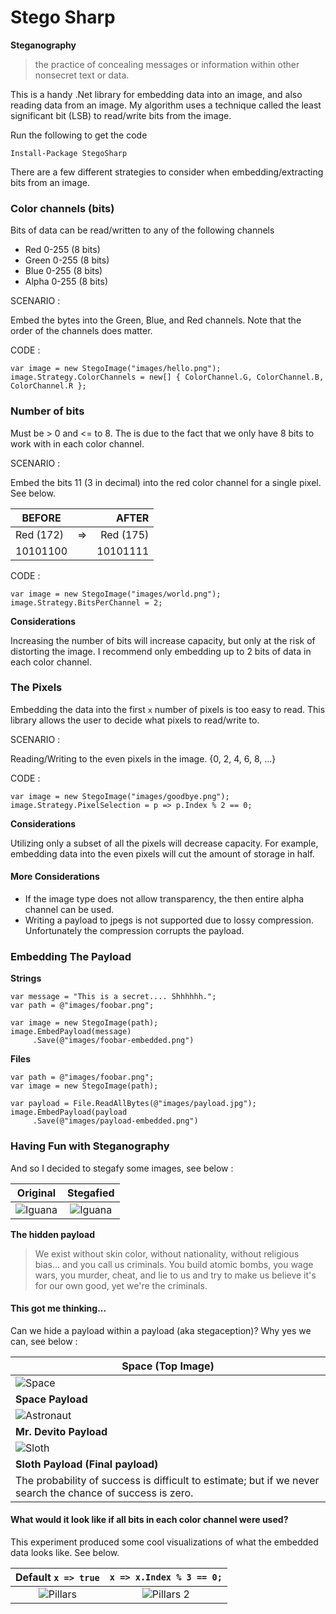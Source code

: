 # Stego Sharp

**Steganography**
>the practice of concealing messages or information within other nonsecret text or data.

This is a handy .Net library for embedding data into an image, and also reading data from an image. My algorithm uses a technique called the least significant bit (LSB) to read/write bits from the image.

Run the following to get the code

	Install-Package StegoSharp

There are a few different strategies to consider when embedding/extracting bits from an image.

### Color channels (bits)

Bits of data can be read/written to any of the following channels

* Red 0-255 (8 bits)
* Green 0-255 (8 bits)
* Blue 0-255 (8 bits)
* Alpha 0-255 (8 bits)
		
SCENARIO : 

Embed the bytes into the Green, Blue, and Red channels. Note that the order of the channels does matter.

CODE : 
	
	var image = new StegoImage("images/hello.png");
	image.Strategy.ColorChannels = new[] { ColorChannel.G, ColorChannel.B, ColorChannel.R };

### Number of bits

Must be > 0 and <= to 8. The is due to the fact that we only have 8 bits to work with in each color channel.

SCENARIO : 

Embed the bits 11 (3 in decimal) into the red color channel for a single pixel. See below.

| BEFORE    |    |     AFTER |
|-----------|:--:|----------:|
| Red (172) | => | Red (175) |
| 10101100  |    |  10101111 |

CODE : 

	var image = new StegoImage("images/world.png");
	image.Strategy.BitsPerChannel = 2;
	

**Considerations**

Increasing the number of bits will increase capacity, but only at the risk of distorting the image. I recommend only embedding up to 2 bits of data in each color channel.

### The Pixels

Embedding the data into the first `x` number of pixels is too easy to read. This library allows the user to decide what pixels to read/write to.

SCENARIO :

Reading/Writing to the even pixels in the image. {0, 2, 4, 6, 8, ...}

CODE : 
	
	var image = new StegoImage("images/goodbye.png");
    image.Strategy.PixelSelection = p => p.Index % 2 == 0;

**Considerations**

Utilizing only a subset of all the pixels will decrease capacity. For example, embedding data into the even pixels will cut the amount of storage in half.

#### More Considerations

* If the image type does not allow transparency, the then entire alpha channel can be used.
* Writing a payload to jpegs is not supported due to lossy compression. Unfortunately the compression corrupts the payload.

### Embedding The Payload

**Strings**

	var message = "This is a secret.... Shhhhhh.";
	var path = @"images/foobar.png";
	
	var image = new StegoImage(path);
	image.EmbedPayload(message)
		 .Save(@"images/foobar-embedded.png")

**Files**

	var path = @"images/foobar.png";
	var image = new StegoImage(path);
	
	var payload = File.ReadAllBytes(@"images/payload.jpg");
	image.EmbedPayload(payload
		 .Save(@"images/payload-embedded.png")

### Having Fun with Steganography

And so I decided to stegafy some images, see below :

**Original**            |  **Stegafied**
:-------------------------:|:-------------------------:
![Iguana](https://github.com/masterjeef/stego-sharp/blob/master/StegoSharp/UnitTests/images/iguana.png?raw=true)  |  ![Iguana](https://github.com/masterjeef/stego-sharp/blob/master/StegoSharp/images/iguana-embedded.png?raw=true)

**The hidden payload**

>We exist without skin color, without nationality, without religious bias... and you call us criminals. You build atomic bombs, you wage wars, you murder, cheat, and lie to us and try to make us believe it's for our own good, yet we're the criminals.

#### This got me thinking...

Can we hide a payload within a payload (aka stegaception)? Why yes we can, see below :

| Space (Top Image) |
|---|
| ![Space](https://github.com/masterjeef/stego-sharp/blob/master/StegoSharp/images/space-embedded.png?raw=true) |
| **Space Payload** |
|![Astronaut](https://github.com/masterjeef/stego-sharp/blob/master/StegoSharp/images/astronaut-embedded.png?raw=true) |
| **Mr. Devito Payload** |
| ![Sloth](https://github.com/masterjeef/stego-sharp/blob/master/StegoSharp/images/sloth-embedded.png?raw=true) |
| **Sloth Payload (Final payload)** |
| The probability of success is difficult to estimate; but if we never search the chance of success is zero. |

#### What would it look like if all bits in each color channel were used?

This experiment produced some cool visualizations of what the embedded data looks like. See below.

**Default** `x => true`            |  `x => x.Index % 3 == 0;`
:-------------------------:|:-------------------------:
![Pillars](https://github.com/masterjeef/stego-sharp/blob/master/StegoSharp/images/pillar-test-1.png?raw=true)  |  ![Pillars 2](https://github.com/masterjeef/stego-sharp/blob/master/StegoSharp/images/pillar-test-2.png?raw=true)
